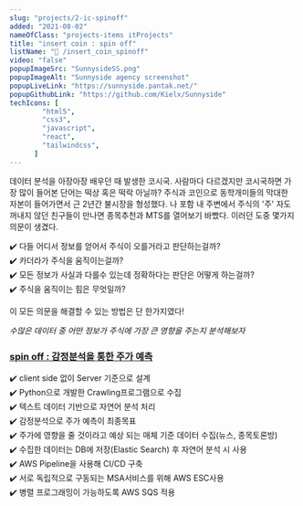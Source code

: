 ```yaml
---
slug: "projects/2-ic-spinoff"
added: "2021-08-02"
nameOfClass: "projects-items itProjects"
title: "insert coin : spin off"
listName: "📱 /insert_coin_spinoff"
video: "false"
popupImageSrc: "SunnysideSS.png"
popupImageAlt: "Sunnyside agency screenshot"
popupLiveLink: "https://sunnyside.pantak.net/"
popupGithubLink: "https://github.com/Kielx/Sunnyside"
techIcons: [
        "html5",
        "css3",
        "javascript",
        "react",
        "tailwindcss",
      ]
---
```

데이터 분석을 아장아장 배우던 때 발생한 코시국. 사람마다 다르겠지만 코시국하면 가장 많이 들어본 단어는 떡상 혹은 떡락 아닐까? 주식과 코인으로 동학개미들의 막대한 자본이 들어가면서 근 2년간 불시장을 형성했다. 나 포함 내 주변에서 주식의 '주' 자도 꺼내지 않던 친구들이 만나면 종목추천과 MTS를 열어보기 바빴다. 이러던 도중 몇가지 의문이 생겼다.

✔️ 다들 어디서 정보를 얻어서 주식이 오를거라고 판단하는걸까?  
✔️ 카더라가 주식을 움직이는걸까?  
✔️ 모든 정보가 사실과 다를수 있는데 정확하다는 판단은 어떻게 하는걸까?  
✔️ 주식을 움직이는 힘은 무엇일까?  
  
이 모든 의문을 해결할 수 있는 방법은 단 한가지였다!  
  
_수많은 데이터 중 어떤 정보가 주식에 가장 큰 영향을 주는지 분석해보자_  

### [spin off : 감정분석을 통한 주가 예측](https://github.com/boysbeanxious/insertcoin)
✔️ client side 없이 Server 기준으로 설계  
✔️ Python으로 개발한 Crawling프로그램으로 수집   
✔️ 텍스트 데이터 기반으로 자연어 분석 처리  
✔️ 감정분석으로 주가 예측이 최종목표  
✔️ 주가에 영향을 줄 것이라고 예상 되는 매체 기준 데이터 수집(뉴스, 종목토론방)  
✔️ 수집한 데이터는 DB에 저장(Elastic Search) 후 자연어 분석 시 사용  
✔️ AWS Pipeline을 사용해 CI/CD 구축   
✔️ 서로 독립적으로 구동되는 MSA서비스를 위해 AWS ESC사용   
✔️ 병렬 프로그래밍이 가능하도록 AWS SQS 적용   
    
